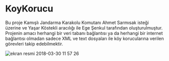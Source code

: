 # KoyKorucu

Bu proje Kamışlı Jandarma Karakolu Komutanı Ahmet Sarmısak isteği üzerine ve Yaşar Köstekli aracılığı ile Ege Şenkul tarafından oluşturulmuştur. Projenin amacı herhangi bir veri tabanı bağlantısı ya da herhangi bir internet bağlantısı olmadan sadece XML ve text dosyaları ile köy korucularına verilen görevleri takip edebilmektir.

![ekran resmi 2018-03-30 11 57 26](https://user-images.githubusercontent.com/36307448/38132013-f9164ce2-3411-11e8-8d41-1348e5fff39d.png)

